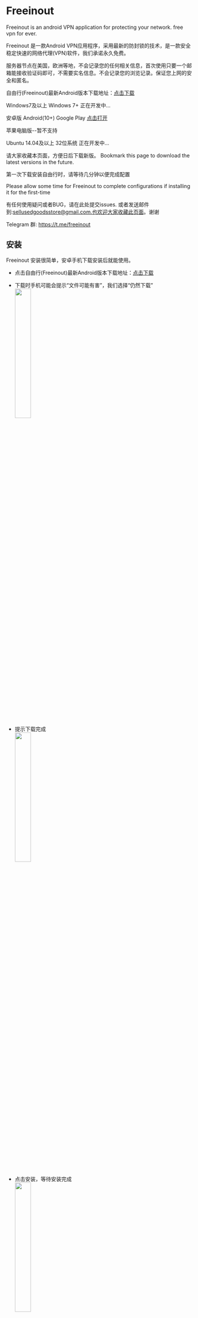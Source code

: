 # Freeinout
Freeinout is an android VPN application for protecting your network.
free vpn for ever.

Freeinout 是一款Android VPN应用程序，采用最新的防封锁的技术，是一款安全稳定快速的网络代理(VPN)软件，我们承诺永久免费。

服务器节点在美国，欧洲等地，不会记录您的任何相关信息，首次使用只要一个邮箱能接收验证码即可，不需要实名信息。不会记录您的浏览记录。保证您上网的安全和匿名。



自由行(Freeinout)最新Android版本下载地址：<a href="https://github.com/caddier/freeinout/releases/download/v1.0.13/freeinout-v1.0.13.apk">点击下载</a>


Windows7及以上 Windows 7+ 正在开发中...

安卓版 Android(10+)  Google Play <a href="https://play.google.com/store/apps/details?id=com.freeinout.android.vpn">点击打开</a>

苹果电脑版--暂不支持

Ubuntu 14.04及以上 32位系统 正在开发中...

请大家收藏本页面，方便日后下载新版。 Bookmark this page to download the latest versions in the future.


第一次下载安装自由行时，请等待几分钟以便完成配置

Please allow some time for Freeinout to complete configurations if installing it for the first-time


有任何使用疑问或者BUG，请在此处提交issues. 或者发送邮件到:sellusedgoodsstore@gmail.com.也欢迎大家收藏此页面。谢谢

Telegram 群: https://t.me/freeinout

## 安装
<p>
Freeinout 安装很简单，安卓手机下载安装后就能使用。 <br>

- 点击自由行(Freeinout)最新Android版本下载地址：<a href="https://github.com/caddier/freeinout/releases/download/v1.0.13/freeinout-v1.0.13.apk">点击下载</a><br>

- 下载时手机可能会提示“文件可能有害”，我们选择“仍然下载”  <br>
<img src="https://user-images.githubusercontent.com/45213050/173993688-28c68c45-6625-46d6-9414-96c80fbf9534.png" width="30%" height="30%" align="middle"  ><br>  
  
- 提示下载完成<br>
<img src="https://user-images.githubusercontent.com/45213050/173999280-095435ba-731f-4bb5-a14e-48c3e1fa50ef.png" width="30%" height="30%" align="middle"  ><br><br> 


- 点击安装，等待安装完成<br>
<img src="https://user-images.githubusercontent.com/45213050/173997057-f4a990bf-8c92-4ef5-8cd6-00aebd750f48.png" width="30%" height="30%" align="middle"  ><br><br> 
<img src="https://user-images.githubusercontent.com/45213050/173997346-ee32d0a3-908e-4503-a757-166179326494.png" width="30%" height="30%" align="middle"  ><br><br>  
<img src="https://user-images.githubusercontent.com/45213050/173997673-5f65567d-f5a0-4fba-b30d-270a33568cfb.png" width="30%" height="30%" align="middle"  ><br><br> 

- 打开软件，使用邮箱注册<br>
<img src="https://user-images.githubusercontent.com/45213050/173999586-b1239d5c-2148-42a9-a9e3-74aa31443749.png" width="30%" height="30%" align="middle"  > <br> 
  
- 完成注册获得免费体验时长<br>
<img src="https://user-images.githubusercontent.com/45213050/173998052-dfa8d3c0-fa1a-4581-a7ff-7d10f436cf67.png" width="30%" height="30%" align="middle"  ><br> 

- 点击“确定”开始体验吧<br>
<img src="https://user-images.githubusercontent.com/45213050/173998343-02a308df-79d0-4aab-8b2d-08a5a00ef8e1.png" width="30%" height="30%" align="middle"  ><br> 

- 若想要更多免费时长，右上角“点击获取免费流量”，Let's go!<br>
<img src="https://user-images.githubusercontent.com/45213050/173998558-cb412925-c795-4710-8175-3cc8ee2108d5.png" width="30%" height="30%" align="middle"  ><br><br>
  
</p>



## FAQ   
- 1.如何获取免费使用时间？
  <br>点击登录后的界面的右上角的黄色按钮，然后会弹出广告。每查看一个广告，会给与您5分钟的免费时间。

- 2.当点击连接按钮没有反应怎么办？
  <br>请您稍等一会，因为我们控制了点击按钮的频率，每5秒钟才能点击连接按钮一次。因为通常您不需要如此频繁的点击这个按钮。 如果还是没有反应，请杀掉程序重新运行程序，就可以解决您所遇到的问题。 
 
- 3.这种免费的VPN会不会有安全隐患？
  <br>我们的VPN，不会收集您的个人信息，只需要一个收到验证码的邮箱即可，所以我们不关心您是谁。我们的盈利模式是靠您看广告。我们从中收取极为少量的广告费，欢迎大家支持。
  
- 4.如果连接不上了怎么办？
  <br>任何VPN 都有可能被墙的风险，如果连接不上，请给我们的客服邮箱(sellusedgoodsstore@gmail.com)发送邮件，我们会尽快给您处理。因为我们的服务器节点在世界各地，连接不上只会是暂时的。后续我们会部署更多的节点以及优化我们的技术来最大程度的抵御这种风险。

- 5.如何查看版本更新？
  <br> 在APP里面点击左上角的三层汉堡图标，然后会弹出一个菜单，点击“公告”就可以查看最新的更新信息，注意，每次点击连接后，本地的公告内容才会更新，记得点击连接哦!!!
  
- 6.为何要注意程序更新？
  <br>因为墙的策略在随时变化，因此我们的程序也需要随时变化。请记住一定要及时更新到最新版本。
  
- 7.安装新版本失败？
  <br>这个通常发生在通过网页下载的方式安装可能会出现这个问题，请将老版本先卸载，然后安装新版本可以解决此问题。
  
## 相关知识文章链接
<a href="https://github.com/caddier/vpn_knowledge">点击查看</a>

